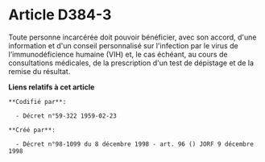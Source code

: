 # Article D384-3

Toute personne incarcérée doit pouvoir bénéficier, avec son accord, d'une information et d'un conseil personnalisé sur
l'infection par le virus de l'immunodéficience humaine (VIH) et, le cas échéant, au cours de consultations médicales, de la
prescription d'un test de dépistage et de la remise du résultat.

**Liens relatifs à cet article**

	**Codifié par**:

	  - Décret n°59-322 1959-02-23

	**Créé par**:

	  - Décret n°98-1099 du 8 décembre 1998 - art. 96 () JORF 9 décembre 1998
